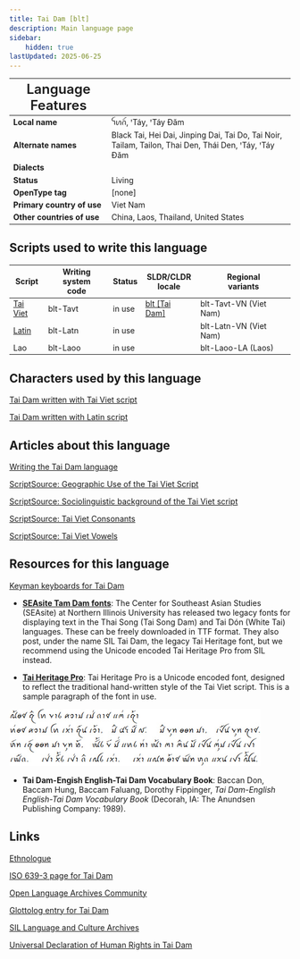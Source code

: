 ```yaml
---
title: Tai Dam [blt]
description: Main language page
sidebar:
    hidden: true
lastUpdated: 2025-06-25
---
```


<span style="font-size: 24px; font-weight: 600">Language Features</span> |  |
--------------------- | -- |
**Local name** | ꪼꪕꪒꪾ, ꞌTáy, ꞌTáy Ðăm    
**Alternate names** | Black Tai, Hei Dai, Jinping Dai, Tai Do, Tai Noir, Tailam, Tailon, Thai Den, Thái Den, ꞌTáy, ꞌTáy Ðăm |
**Dialects** | |
**Status** | Living |
**OpenType tag** | [none] |
**Primary country of use** | Viet Nam |
**Other countries of use** | China, Laos, Thailand, United States |

## Scripts used to write this language

Script | Writing system<br>code | Status | SLDR/CLDR<br>locale | Regional<br>variants |
-------- | ---------------------- | ------ | ------------------- | -------------------- |
[Tai Viet](/scrlang/script-tavt) | blt-Tavt | in use | [blt \[Tai Dam\]](https://unicode.org/cldr/charts/47/summary/blt.html) | blt-Tavt-VN (Viet Nam) |
[Latin](/scrlang/script-latn) | blt-Latn | in use | | blt-Latn-VN (Viet Nam) |
Lao | blt-Laoo | in use | | blt-Laoo-LA (Laos) |

## Characters used by this language

[Tai Dam written with Tai Viet script](/scrlang/lang-blt-chars#blt-Tavt)

[Tai Dam written with Latin script](/scrlang/lang-blt-chars#blt-Latn)

## Articles about this language

[Writing the Tai Dam language](/scrlang/articles/writing-tai-dam-language)

[ScriptSource: Geographic Use of the Tai Viet Script](https://scriptsource.org/entry/hg7bh64873)

[ScriptSource: Sociolinguistic background of the Tai Viet script](https://scriptsource.org/entry/67379a5c7f)

[ScriptSource: Tai Viet Consonants](https://scriptsource.org/entry/lbwpkrqk7b)

[ScriptSource: Tai Viet Vowels](https://scriptsource.org/entry/lbwpkrqk7b)

## Resources for this language

[Keyman keyboards for Tai Dam](https://keyman.com/keyboards?q=Tai%20Dam)

* [**SEAsite Tam Dam fonts**](http://seasite.niu.edu/tai/TaiDam/): The Center for Southeast Asian Studies (SEAsite) at Northern Illinois University has released two legacy fonts for displaying text in the Thai Song (Tai Song Dam) and Tai Dón (White Tai) languages. These can be freely downloaded in TTF format. They also post, under the name SIL Tai Dam, the legacy Tai Heritage font, but we recommend using the Unicode encoded Tai Heritage Pro from SIL instead.

* [**Tai Heritage Pro**](http://software.sil.org/taiheritage/): Tai Heritage Pro is a Unicode encoded font, designed to reflect the traditional hand-written style of the Tai Viet script. This is a sample paragraph of the font in use.

![](images/tavt-THPSample.png)

* **Tai Dam-Engish English-Tai Dam Vocabulary Book**: Baccan Don, Baccam Hung, Baccam Faluang, Dorothy Fippinger, _Tai Dam-English English-Tai Dam Vocabulary Book_ (Decorah, IA: The Anundsen Publishing Company: 1989).

## Links

[Ethnologue](http://www.ethnologue.com/language/blt)

[ISO 639-3 page for Tai Dam](http://iso639-3.sil.org/code/blt)

[Open Language Archives Community](http://www.language-archives.org/language/blt)

[Glottolog entry for Tai Dam](http://www.glottolog.org/glottolog?iso=blt)

[SIL Language and Culture Archives](http://www.sil.org/resources/search/language/blt)

[Universal Declaration of Human Rights in Tai Dam](http://efele.net/udhr/d/udhr_blt.txt)
